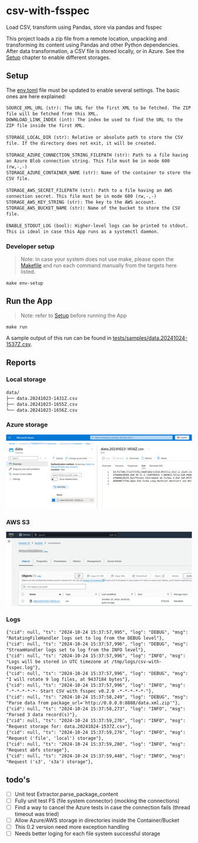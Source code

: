 # csv-with-fsspec

Load CSV, transform using Pandas, store via pandas and fsspec

This project loads a zip file from a remote location, unpacking and transforming
its content using Pandas and other Python dependencies. After data transformation,
a CSV file is stored locally, or in Azure. See the [Setup](#setup) chapter
to enable different storages.


## Setup

The [env.toml](env.toml) file must be updated to enable several settings. The basic ones are here explained:

```
SOURCE_XML_URL (str): The URL for the first XML to be fetched. The ZIP file will be fetched from this XML.
DOWNLOAD_LINK_INDEX (int): The index be used to find the URL to the ZIP file inside the first XML.

STORAGE_LOCAL_DIR (str): Relative or absolute path to store the CSV file. If the directory does not exit, it will be created.

STORAGE_AZURE_CONNECTION_STRING_FILEPATH (str): Path to a file having an Azure Blob connection string. This file must be in mode 600 (rw,-,-)
STORAGE_AZURE_CONTAINER_NAME (str): Name of the container to store the CSV file.

STORAGE_AWS_SECRET_FILEPATH (str): Path to a file having an AWS connection secret. This file must be in mode 600 (rw,-,-)
STORAGE_AWS_KEY_STRING (str): The key to the AWS account.
STORAGE_AWS_BUCKET_NAME (str): Name of the bucket to store the CSV file.

ENABLE_STDOUT_LOG (bool): Higher-level logs can be printed to stdout. This is ideal in case this App runs as a systemctl daemon.
```

### Developer setup

> Note: in case your system does not use make, please open the [Makefile](Makefile) and run each command
> manually from the targets here listed.

```shell
make env-setup
```


## Run the App

> Note: refer to [Setup](#setup) before running the App

```shell
make run
```

A sample output of this run can be found in
[tests/samples/data.20241024-1537Z.csv](tests/samples/data.20241024-1537Z.csv).


## Reports

### Local storage

```shell
data/
├── data.20241023-1431Z.csv
├── data.20241023-1655Z.csv
└── data.20241023-1656Z.csv
```

### Azure storage

![](docs/azure.png)

### AWS S3

![](docs/awss3.png)

### Logs

```
{"cid": null, "ts": "2024-10-24 15:37:57,995", "log": "DEBUG", "msg": "RotatingFileHandler logs set to log from the DEBUG level"},
{"cid": null, "ts": "2024-10-24 15:37:57,996", "log": "DEBUG", "msg": "StreamHandler logs set to log from the INFO level"},
{"cid": null, "ts": "2024-10-24 15:37:57,996", "log": "INFO", "msg": "Logs will be stored in UTC timezone at /tmp/logs/csv-with-fsspec.log"},
{"cid": null, "ts": "2024-10-24 15:37:57,996", "log": "DEBUG", "msg": "I will rotate 9 log files, at 9437184 bytes"},
{"cid": null, "ts": "2024-10-24 15:37:57,996", "log": "INFO", "msg": "-*-*-*-*-*- Start CSV with fsspec v0.2.0 -*-*-*-*-*-"},
{"cid": null, "ts": "2024-10-24 15:37:58,249", "log": "DEBUG", "msg": "Parse data from package_url='http://0.0.0.0:8888/data.xml.zip'"},
{"cid": null, "ts": "2024-10-24 15:37:58,273", "log": "INFO", "msg": "Parsed 3 data record(s)"},
{"cid": null, "ts": "2024-10-24 15:37:59,276", "log": "INFO", "msg": "Request storage for: data.20241024-1537Z.csv"},
{"cid": null, "ts": "2024-10-24 15:37:59,276", "log": "INFO", "msg": "Request ('file', 'local') storage"},
{"cid": null, "ts": "2024-10-24 15:37:59,280", "log": "INFO", "msg": "Request abfs storage"},
{"cid": null, "ts": "2024-10-24 15:37:59,448", "log": "INFO", "msg": "Request ('s3', 's3a') storage"},
```

## todo's

- [ ] Unit test Extractor.parse_package_content
- [ ] Fully unit test FS (file system connector) (mocking the connections)
- [ ] Find a way to cancel the Azure tests in case the connection fails (thread timeout was tried)
- [ ] Allow Azure/AWS storage in directories inside the Container/Bucket
- [ ] This 0.2 version need more exception handling
- [ ] Needs better loging for each file system successful storage
